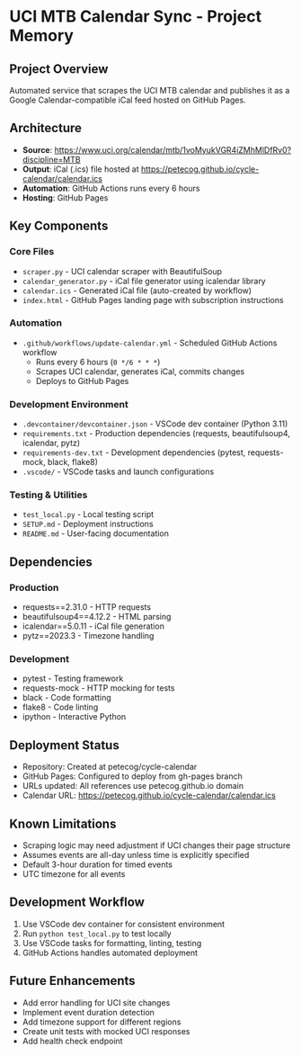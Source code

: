 # UCI MTB Calendar Sync - Project Memory

## Project Overview
Automated service that scrapes the UCI MTB calendar and publishes it as a Google Calendar-compatible iCal feed hosted on GitHub Pages.

## Architecture
- **Source**: https://www.uci.org/calendar/mtb/1voMyukVGR4iZMhMlDfRv0?discipline=MTB
- **Output**: iCal (.ics) file hosted at https://petecog.github.io/cycle-calendar/calendar.ics
- **Automation**: GitHub Actions runs every 6 hours
- **Hosting**: GitHub Pages

## Key Components

### Core Files
- `scraper.py` - UCI calendar scraper with BeautifulSoup
- `calendar_generator.py` - iCal file generator using icalendar library
- `calendar.ics` - Generated iCal file (auto-created by workflow)
- `index.html` - GitHub Pages landing page with subscription instructions

### Automation
- `.github/workflows/update-calendar.yml` - Scheduled GitHub Actions workflow
  - Runs every 6 hours (`0 */6 * * *`)
  - Scrapes UCI calendar, generates iCal, commits changes
  - Deploys to GitHub Pages

### Development Environment
- `.devcontainer/devcontainer.json` - VSCode dev container (Python 3.11)
- `requirements.txt` - Production dependencies (requests, beautifulsoup4, icalendar, pytz)
- `requirements-dev.txt` - Development dependencies (pytest, requests-mock, black, flake8)
- `.vscode/` - VSCode tasks and launch configurations

### Testing & Utilities
- `test_local.py` - Local testing script
- `SETUP.md` - Deployment instructions
- `README.md` - User-facing documentation

## Dependencies
### Production
- requests==2.31.0 - HTTP requests
- beautifulsoup4==4.12.2 - HTML parsing
- icalendar==5.0.11 - iCal file generation
- pytz==2023.3 - Timezone handling

### Development
- pytest - Testing framework
- requests-mock - HTTP mocking for tests
- black - Code formatting
- flake8 - Code linting
- ipython - Interactive Python

## Deployment Status
- Repository: Created at petecog/cycle-calendar
- GitHub Pages: Configured to deploy from gh-pages branch
- URLs updated: All references use petecog.github.io domain
- Calendar URL: https://petecog.github.io/cycle-calendar/calendar.ics

## Known Limitations
- Scraping logic may need adjustment if UCI changes their page structure
- Assumes events are all-day unless time is explicitly specified
- Default 3-hour duration for timed events
- UTC timezone for all events

## Development Workflow
1. Use VSCode dev container for consistent environment
2. Run `python test_local.py` to test locally
3. Use VSCode tasks for formatting, linting, testing
4. GitHub Actions handles automated deployment

## Future Enhancements
- Add error handling for UCI site changes
- Implement event duration detection
- Add timezone support for different regions
- Create unit tests with mocked UCI responses
- Add health check endpoint